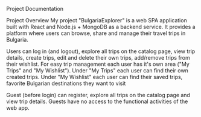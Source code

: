 Project Documentation

Project Overview
My project "BulgariaExplorer" is a web SPA application built with React and Node.js + MongoDB as a backend service. It provides a platform where users can browse, share and manage their travel trips in Bulgaria. 

Users can log in (and logout), explore all trips on the catalog page, view trip details, create trips, edit and delete their own trips, add/remove trips from their wishlist. For easy trip management each user has it's own area ("My Trips" and "My Wishlist"). Under "My Trips" each user can find their own created trips. Under "My Wishlist" each user can find their saved trips, favorite Bulgarian destinations they want to visit

Guest (before login) can register, explore all trips on the catalog page and view trip details. Guests have no access to the functional activities of the web app.